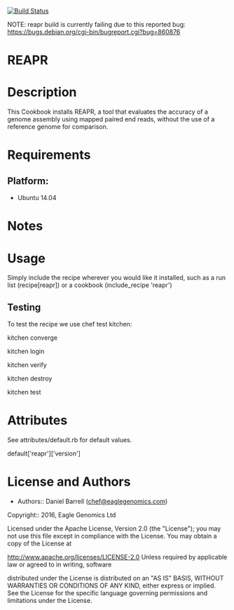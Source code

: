 [![Build Status](https://travis-ci.org/EagleGenomics-cookbooks/reapr.svg?branch=master)](https://travis-ci.org/EagleGenomics-cookbooks/reapr)

NOTE: reapr build is currently failing due to this reported bug: https://bugs.debian.org/cgi-bin/bugreport.cgi?bug=860876

# REAPR

Description
===========
This Cookbook installs REAPR, a tool that evaluates the accuracy of a genome assembly using mapped paired end reads, without the use of a reference genome for comparison. 

Requirements
============

## Platform:

* Ubuntu 14.04

Notes
=====

Usage
=====
Simply include the recipe wherever you would like it installed, such as a run list (recipe[reapr]) or a cookbook (include_recipe 'reapr')


## Testing
To test the recipe we use chef test kitchen:

kitchen converge

kitchen login

kitchen verify

kitchen destroy

kitchen test

Attributes
==========
See attributes/default.rb for default values.

default['reapr']['version']

License and Authors
===================

* Authors:: Daniel Barrell (<chef@eaglegenomics.com>)

Copyright:: 2016, Eagle Genomics Ltd

Licensed under the Apache License, Version 2.0 (the "License");
you may not use this file except in compliance with the License.
You may obtain a copy of the License at

http://www.apache.org/licenses/LICENSE-2.0
Unless required by applicable law or agreed to in writing, software

distributed under the License is distributed on an "AS IS" BASIS,
WITHOUT WARRANTIES OR CONDITIONS OF ANY KIND, either express or implied.
See the License for the specific language governing permissions and
limitations under the License.
